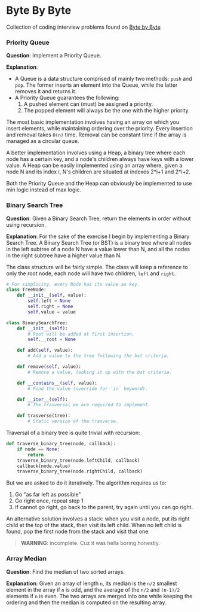 # Byte By Byte

Collection of coding interview problems found on [Byte by Byte](https://www.byte-by-byte.com/)

### **Priority Queue**

**Question**: Implement a Priority Queue.

**Explanation**:
- A Queue is a data structure comprised of mainly two methods: `push` and `pop`. The former inserts
  an element into the Queue, while the latter removes it and returns it.
- A Priority Queue guarantees the following:
    1. A pushed element can (must) be assigned a priority.
    2. The popped element will always be the one with the higher priority.

The most basic implementation involves having an array on which you insert elements, while
maintaining ordering over the priority. Every insertion and removal takes `O(n)` time. Removal can
be constant time if the array is managed as a circular queue.

A better implementation involves using a Heap, a binary tree where each node has a certain key, and
a node's children always have keys with a lower value.
A Heap can be easily implemented using an array where, given a node N and its index i, N's children
are situated at indexes 2\*i+1 and 2\*i+2.

Both the Priority Queue and the Heap can obviously be implemented to use min logic instead of max
logic.

### **Binary Search Tree**

**Question**: Given a Binary Search Tree, return the elements in order without using recursion.

**Explanation**: For the sake of the exercise I begin by implementing a Binary Search Tree.
A Binary Search Tree (or BST) is a binary tree where all nodes in the left subtree of a node N have
a value lower than N, and all the nodes in the right subtree have a higher value than N.

The class structure will be fairly simple. The class will keep a reference to only the root node,
each node will have two children, `left` and `right`.

```python
# For simplicity, every Node has its value as key.
class TreeNode:
    def __init__(self, value):
        self.left = None
        self.right = None
        self.value = value

class BinarySearchTree:
    def __init__(self):
        # Root will be added at first insertion.
        self.__root = None

    def add(self, value):
        # Add a value to the tree following the bst criteria.

    def remove(self, value):
        # Remove a value, looking it up with the bst criteria.

    def __contains__(self, value):
        # Find the value (override for `in` keyword).

    def __iter__(self):
        # The trasversal we are required to implement.

    def trasverse(tree):
        # Static version of the trasverse.
```

Traversal of a binary tree is quite trivial with recursion:

```python
def traverse_binary_tree(node, callback):
    if node == None:
        return
    traverse_binary_tree(node.leftChild, callback)
    callback(node.value)
    traverse_binary_tree(node.rightChild, callback)
```

But we are asked to do it iteratively. The algorithm requires us to:
1. Go "as far left as possible"
2. Go right once, repeat step 1
3. If cannot go right, go back to the parent, try again until you can go right.

An alternative solution involves a stack: when you visit a node, put its right child at the top of
the stack, then visit its left child. When no left child is found, pop the first node from the stack
and visit that one.

> **WARNING**: incomplete. Cuz it was hella boring honestly.

### **Array Median**

**Question**: Find the median of two sorted arrays.

**Explanation**: Given an array of length `n`, its median is the `n/2` smallest element in the array
if `n` is odd, and the average of the `n/2` and `(n-1)/2` elements if `n` is even.
The two arrays are merged into one while keeping the ordering and then the median is computed on the
resulting array.

